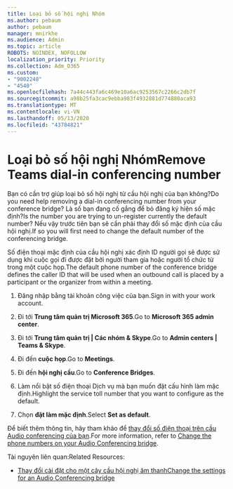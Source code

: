 ```yaml
---
title: Loại bỏ số hội nghị Nhóm
ms.author: pebaum
author: pebaum
manager: mnirkhe
ms.audience: Admin
ms.topic: article
ROBOTS: NOINDEX, NOFOLLOW
localization_priority: Priority
ms.collection: Adm_O365
ms.custom:
- "9002248"
- "4540"
ms.openlocfilehash: 7a44c443fa6c469e10a6ac9253567c2266c2db7f
ms.sourcegitcommit: a98b25fa3cac9ebba983f4932881d774880aca93
ms.translationtype: MT
ms.contentlocale: vi-VN
ms.lasthandoff: 05/13/2020
ms.locfileid: "43784821"
---
```

# <a name="remove-teams-dial-in-conferencing-number"></a><span data-ttu-id="9e361-102">Loại bỏ số hội nghị Nhóm</span><span class="sxs-lookup"><span data-stu-id="9e361-102">Remove Teams dial-in conferencing number</span></span>

<span data-ttu-id="9e361-103">Bạn có cần trợ giúp loại bỏ số hội nghị từ cầu hội nghị của bạn không?</span><span class="sxs-lookup"><span data-stu-id="9e361-103">Do you need help removing a dial-in conferencing number from your conference bridge?</span></span> <span data-ttu-id="9e361-104">Là số bạn đang cố gắng để bỏ đăng ký hiện số mặc định?</span><span class="sxs-lookup"><span data-stu-id="9e361-104">Is the number you are trying to un-register currently the default number?</span></span> <span data-ttu-id="9e361-105">Nếu vậy trước tiên bạn sẽ cần phải thay đổi số mặc định của cầu hội nghị.</span><span class="sxs-lookup"><span data-stu-id="9e361-105">If so you will first need to change the default number of the conferencing bridge.</span></span>

<span data-ttu-id="9e361-106">Số điện thoại mặc định của cầu hội nghị xác định ID người gọi sẽ được sử dụng khi cuộc gọi đi được đặt bởi người tham gia hoặc người tổ chức từ trong một cuộc họp.</span><span class="sxs-lookup"><span data-stu-id="9e361-106">The default phone number of the conference bridge defines the caller ID that will be used when an outbound call is placed by a participant or the organizer from within a meeting.</span></span>

1. <span data-ttu-id="9e361-107">Đăng nhập bằng tài khoản công việc của bạn.</span><span class="sxs-lookup"><span data-stu-id="9e361-107">Sign in with your work account.</span></span>

2. <span data-ttu-id="9e361-108">Đi tới **Trung tâm quản trị Microsoft 365**.</span><span class="sxs-lookup"><span data-stu-id="9e361-108">Go to **Microsoft 365 admin center**.</span></span>

3. <span data-ttu-id="9e361-109">Đi tới **Trung tâm quản trị | Các nhóm & Skype**.</span><span class="sxs-lookup"><span data-stu-id="9e361-109">Go to **Admin centers | Teams & Skype**.</span></span>

4. <span data-ttu-id="9e361-110">Đi đến **cuộc họp**.</span><span class="sxs-lookup"><span data-stu-id="9e361-110">Go to **Meetings**.</span></span>

5. <span data-ttu-id="9e361-111">Đi đến **hội nghị cầu**.</span><span class="sxs-lookup"><span data-stu-id="9e361-111">Go to **Conference Bridges**.</span></span>

6. <span data-ttu-id="9e361-112">Làm nổi bật số điện thoại Dịch vụ mà bạn muốn đặt cấu hình làm mặc định.</span><span class="sxs-lookup"><span data-stu-id="9e361-112">Highlight the service toll number that you want to configure as the default.</span></span>

7. <span data-ttu-id="9e361-113">Chọn **đặt làm mặc định**.</span><span class="sxs-lookup"><span data-stu-id="9e361-113">Select **Set as default**.</span></span>

<span data-ttu-id="9e361-114">Để biết thêm thông tin, hãy tham khảo để [thay đổi số điện thoại trên cầu Audio conferencing của bạn](https://docs.microsoft.com/microsoftteams/change-the-phone-numbers-on-your-audio-conferencing-bridge).</span><span class="sxs-lookup"><span data-stu-id="9e361-114">For more information, refer to [Change the phone numbers on your Audio Conferencing bridge](https://docs.microsoft.com/microsoftteams/change-the-phone-numbers-on-your-audio-conferencing-bridge).</span></span>

<span data-ttu-id="9e361-115">Tài nguyên liên quan:</span><span class="sxs-lookup"><span data-stu-id="9e361-115">Related Resources:</span></span>

- [<span data-ttu-id="9e361-116">Thay đổi cài đặt cho một cây cầu hội nghị âm thanh</span><span class="sxs-lookup"><span data-stu-id="9e361-116">Change the settings for an Audio Conferencing bridge</span></span>](https://docs.microsoft.com/microsoftteams/change-the-settings-for-an-audio-conferencing-bridge)
